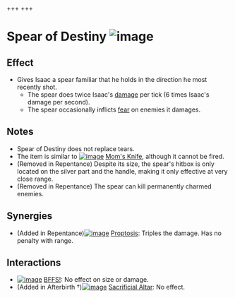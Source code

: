 +++
+++

 # Spear of Destiny ![image](/image/Spear_of_Destiny.png) 

Effect
--------


* Gives Isaac a spear familiar that he holds in the direction he most recently shot.
	+ The spear does twice Isaac's [damage](/wiki/Damage "Damage") per tick (6 times Isaac's damage per second).
	+ The spear occasionally inflicts [fear](/wiki/Status_Effects "Status Effects") on enemies it damages.


Notes
-------


* Spear of Destiny does not replace tears.
* The item is similar to [![image](/image/Mom%27s_Knife.png)](/wiki/Mom%27s_Knife "Mom's Knife") [Mom's Knife](/wiki/Mom%27s_Knife "Mom's Knife"), although it cannot be fired.
* (Removed in Repentance) Despite its size, the spear's hitbox is only located on the silver part and the handle, making it only effective at very close range.
* (Removed in Repentance) The spear can kill permanently charmed enemies.


Synergies
-----------


* (Added in Repentance)[![image](/image/Proptosis.png)](/wiki/Proptosis "Proptosis") [Proptosis](/wiki/Proptosis "Proptosis"): Triples the damage. Has no penalty with range.


Interactions
--------------


* [![image](/image/BFFS!.png)](/wiki/BFFS! "BFFS!") [BFFS!](/wiki/BFFS! "BFFS!"): No effect on size or damage.
* (Added in Afterbirth †)[![image](/image/Sacrificial_Altar.png)](/wiki/Sacrificial_Altar "Sacrificial Altar") [Sacrificial Altar](/wiki/Sacrificial_Altar "Sacrificial Altar"): No effect.


